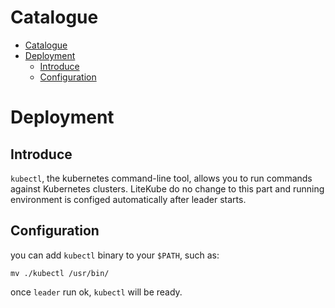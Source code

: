 # Catalogue

- [Catalogue](#catalogue)
- [Deployment](#deployment)
  - [Introduce](#introduce)
  - [Configuration](#configuration)
# Deployment

## Introduce

`kubectl`, the kubernetes command-line tool, allows you to run commands against Kubernetes clusters. LiteKube do no change to this part and running environment is configed automatically after leader starts.

## Configuration
you can add `kubectl` binary to your `$PATH`, such as:

```shell
mv ./kubectl /usr/bin/
```

once `leader` run ok, `kubectl` will be ready.
